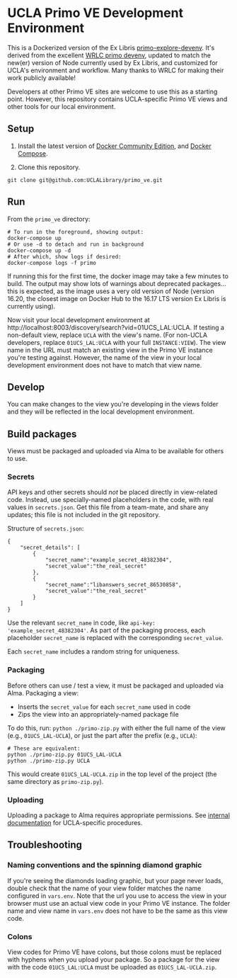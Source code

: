 # UCLA Primo VE Development Environment

This is a Dockerized version of the Ex Libris [primo-explore-devenv](https://github.com/ExLibrisGroup/primo-explore-devenv).
It's derived from the excellent [WRLC primo devenv](https://github.com/wrlc-primo-dev/wrlc-primo-devenv), updated to match the new(er) version of Node currently used by Ex Libris, and customized for UCLA's environment and workflow.  Many thanks to WRLC for making their work publicly available!

Developers at other Primo VE sites are welcome to use this as a starting point. However, this repository contains UCLA-specific Primo VE views and other tools for our local environment.

## Setup

1. Install the latest version of [Docker Community Edition](https://www.docker.com/community-edition#/download), and [Docker Compose](https://docs.docker.com/compose/install/#install-compose).

2. Clone this repository. 
```
git clone git@github.com:UCLALibrary/primo_ve.git
```

## Run
From the `primo_ve` directory:
```
# To run in the foreground, showing output:
docker-compose up
# Or use -d to detach and run in background
docker-compose up -d
# After which, show logs if desired:
docker-compose logs -f primo
```
If running this for the first time, the docker image may take a few minutes to build.  The output may show lots of warnings about deprecated packages... this is expected, as the image uses a very old version of Node (version 16.20, the closest image on Docker Hub to the 16.17 LTS version Ex Libris is currently using).

Now visit your local development environment at http://localhost:8003/discovery/search?vid=01UCS_LAL:UCLA. If testing a non-default view, replace `UCLA` with the view's name. (For non-UCLA developers, replace `01UCS_LAL:UCLA` with your full `INSTANCE:VIEW`).  The view name in the URL must match an existing view in the Primo VE instance you're testing against.  However, the name of the view in your local development environment does not have to match that view name.

## Develop
You can make changes to the view you're developing in the views folder and they will be reflected in the local development environment.

## Build packages
Views must be packaged and uploaded via Alma to be available for others to use.

### Secrets
API keys and other secrets should *not* be placed directly in view-related code.  Instead, use specially-named placeholders in the code, with real values in `secrets.json`.  Get this file from a team-mate, and share any updates; this file is not included in the git repository.

Structure of `secrets.json`:
```
{
    "secret_details": [
        {
            "secret_name":"example_secret_48382304",
            "secret_value":"the_real_secret"            
        },
        {
            "secret_name":"libanswers_secret_86530858",
            "secret_value":"the_real_secret"            
        }
    ]
}
```
Use the relevant `secret_name` in code, like `api-key: 'example_secret_48382304'`.  As part of the packaging process, each placeholder `secret_name` is replaced with the corresponding `secret_value`.

Each `secret_name` includes a random string for uniqueness.

### Packaging
Before others can use / test a view, it must be packaged and uploaded via Alma.  Packaging a view:
* Inserts the `secret_value` for each `secret_name` used in code
* Zips the view into an appropriately-named package file

To do this, run:
`python ./primo-zip.py` with either the full name of the view (e.g., `01UCS_LAL-UCLA`), or just the part after the prefix (e.g., `UCLA`):
```
# These are equivalent:
python ./primo-zip.py 01UCS_LAL-UCLA
python ./primo-zip.py UCLA
```
This would create `01UCS_LAL-UCLA.zip` in the top level of the project (the same directory as `primo-zip.py`).

### Uploading
Uploading a package to Alma requires appropriate permissions.  See [internal documentation](https://docs.library.ucla.edu/x/1BnvEg) for UCLA-specific procedures.

## Troubleshooting

### Naming conventions and the spinning diamond graphic
If you're seeing the diamonds loading graphic, but your page never loads, double check that the name of your view folder matches the name configured in `vars.env`. Note that the url you use to access the view in your browser must use an actual view code in your Primo VE instance. The folder name and view name in `vars.env` does not have to be the same as this view code.

### Colons
View codes for Primo VE have colons, but those colons must be replaced with hyphens when you upload your package. So a package for the view with the code `01UCS_LAL:UCLA` must be uploaded as `01UCS_LAL-UCLA.zip`.
